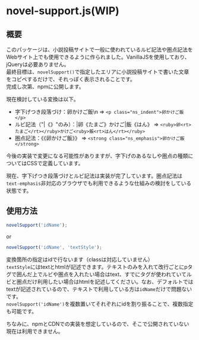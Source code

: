 # novel-support.js(WIP)
## 概要
このパッケージは、小説投稿サイトで一般に使われているルビ記法や圏点記法をWebサイト上でも使用できるように作られました。VanillaJSを使用しており、jQueryは必要ありません。  
最終目標は、`novelSupport()`で指定したエリアに小説投稿サイトで書いた文章をコピペするだけで、それっぽく表示されることです。  
完成し次第、npmに公開します。


現在検討している変換は以下。
* 字下げつき段落づけ：卵かけご飯\n => `<p class="ns_indent">卵かけご飯</p>`
* ルビ記法（"|《》"のみ）：|卵《たまご》かけご|飯《はん》 => `<ruby>卵<rt>たまご</rt></ruby>かけご<ruby>飯<rt>はん</rt></ruby>`
* 圏点記法：《《卵かけご飯》》 => `<strong class="ns_emphasis">卵かけご飯</strong>`

今後の実装で変更になる可能性がありますが、字下げのあるなしや圏点の種類についてはCSSで定義しています。

現在、字下げつき段落づけとルビ記法は実装が完了しています。圏点記法は`text-emphasis`非対応のブラウザでも利用できるような仕組みの検討をしている状態です。

## 使用方法
``` JavaScript
novelSupport('idName');
```
or
```javascript
novelSupport('idName', 'textStyle');
```

変換箇所の指定はidで行ないます（classは対応していません）  
`textStyle`にはtextとhtmlが記述できます。テキストのみを入れて改行ごとにpタグで囲んだ上でルビや圏点を入れたい場合はtext、すでにタグが使われていてルビと圏点だけ利用したい場合はhtmlを記述してください。なお、デフォルトではtextが記述されているので、テキストで利用している方は`idName`だけで問題ないです。  
`novelSupport('idName')`を複数置いてそれぞれにidを割り振ることで、複数指定も可能です。

ちなみに、npmとCDNでの実装を想定しているので、そこで公開されていない現在は利用できません。